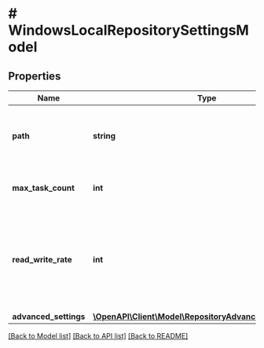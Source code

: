# # WindowsLocalRepositorySettingsModel

## Properties

Name | Type | Description | Notes
------------ | ------------- | ------------- | -------------
**path** | **string** | Path to the folder where backup files are stored. | [optional]
**max_task_count** | **int** | Maximum number of concurrent tasks. | [optional]
**read_write_rate** | **int** | Maximum rate that restricts the total speed of reading and writing data to the backup repository disk. | [optional]
**advanced_settings** | [**\OpenAPI\Client\Model\RepositoryAdvancedSettingsModel**](RepositoryAdvancedSettingsModel.md) |  | [optional]

[[Back to Model list]](../../README.md#models) [[Back to API list]](../../README.md#endpoints) [[Back to README]](../../README.md)
